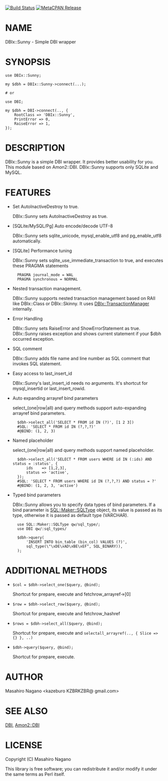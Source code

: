 [![Build Status](https://travis-ci.org/kazeburo/DBIx-Sunny.svg?branch=master)](https://travis-ci.org/kazeburo/DBIx-Sunny) [![MetaCPAN Release](https://badge.fury.io/pl/DBIx-Sunny.svg)](https://metacpan.org/release/DBIx-Sunny)
# NAME

DBIx::Sunny - Simple DBI wrapper

# SYNOPSIS

    use DBIx::Sunny;

    my $dbh = DBIx::Sunny->connect(...);

    # or 

    use DBI;

    my $dbh = DBI->connect(.., {
        RootClass => 'DBIx::Sunny',
        PrintError => 0,
        RaiseError => 1,
    });

# DESCRIPTION

DBIx::Sunny is a simple DBI wrapper. It provides better usability for you. This module based on Amon2::DBI.
DBIx::Sunny supports only SQLite and MySQL.

# FEATURES

- Set AutoInactiveDestroy to true.

    DBIx::Sunny sets AutoInactiveDestroy as true.

- \[SQLite/MySQL/Pg\] Auto encode/decode UTF-8

    DBIx::Sunny sets sqlite\_unicode, mysql\_enable\_utf8 and pg\_enable\_utf8 automatically.

- \[SQLite\] Performance tuning

    DBIx::Sunny sets sqlite\_use\_immediate\_transaction to true, and executes these PRAGMA statements

        PRAGMA journal_mode = WAL
        PRAGMA synchronous = NORMAL

- Nested transaction management.

    DBIx::Sunny supports nested transaction management based on RAII like DBIx::Class or DBIx::Skinny. It uses [DBIx::TransactionManager](https://metacpan.org/pod/DBIx%3A%3ATransactionManager) internally.

- Error Handling

    DBIx::Sunny sets RaiseError and ShowErrorStatement as true. DBIx::Sunny raises exception and shows current statement if your $dbh occurred exception.

- SQL comment

    DBIx::Sunny adds file name and line number as SQL comment that invokes SQL statement.

- Easy access to last\_insert\_id

    DBIx::Sunny's last\_insert\_id needs no arguments. It's shortcut for mysql\_insertid or last\_insert\_rowid.

- Auto expanding arrayref bind parameters

    select\_(one|row|all) and  query methods support auto-expanding arrayref bind parameters.

        $dbh->select_all('SELECT * FROM id IN (?)', [1 2 3])
        #SQL: 'SELECT * FROM id IN (?,?,?)'
        #@BIND: (1, 2, 3)

- Named placeholder

    select\_(one|row|all) and query methods support named placeholder.

        $dbh->select_all('SELECT * FROM users WHERE id IN (:ids) AND status = :status', {
            ids    => [1,2,3],
            status => 'active',
        });
        #SQL: 'SELECT * FROM users WHERE id IN (?,?,?) AND status = ?'
        #@BIND: (1, 2, 3, 'active')

- Typed bind parameters

    DBIx::Sunny allows you to specify data types of bind parameters. If a bind parameter is [SQL::Maker::SQLType](https://metacpan.org/pod/SQL%3A%3AMaker%3A%3ASQLType) object, its value is passed as its type, otherwise it is passed as default type (VARCHAR).

        use SQL::Maker::SQLType qw/sql_type/;
        use DBI qw/:sql_types/

        $dbh->query(
            'INSERT INTO bin_table (bin_col) VALUES (?)',
            sql_type(\"\xDE\xAD\xBE\xEF", SQL_BINARY)),
        );

# ADDITIONAL METHODS

- `$col = $dbh->select_one($query, @bind);`

    Shortcut for prepare, execute and fetchrow\_arrayref->\[0\]

- `$row = $dbh->select_row($query, @bind);`

    Shortcut for prepare, execute and fetchrow\_hashref

- `$rows = $dbh->select_all($query, @bind);`

    Shortcut for prepare, execute and `selectall_arrayref(.., { Slice => {} }, ..)`

- `$dbh->query($query, @bind);`

    Shortcut for prepare, execute. 

# AUTHOR

Masahiro Nagano &lt;kazeburo KZBRKZBR@ gmail.com>

# SEE ALSO

[DBI](https://metacpan.org/pod/DBI), [Amon2::DBI](https://metacpan.org/pod/Amon2%3A%3ADBI)

# LICENSE

Copyright (C) Masahiro Nagano

This library is free software; you can redistribute it and/or modify
it under the same terms as Perl itself.
